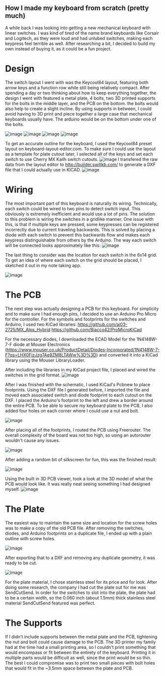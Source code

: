 ## How I made my keyboard from scratch (pretty much)

A while back I was looking into getting a new mechanical keyboard with linear switches. I was kind of tired of the name brand keyboards like Corsair and Logitech, as they were loud and had unlubed switches, making each keypress feel terrible as well. After researching a bit, I decided to build my own instead of buying it, as it could be a fun project.

# Design

The switch layout I went with was the Keycool84 layout, featuring both arrow keys and a function row while still being relatively compact. After spending a day or two thinking about how to keep everything together, the design I went with featured a metal plate, 4 bolts, two 3D printed supports for the bolts in the middle layer, and the PCB on the bottom. the bolts would also help to create a slight incline. By using supports in between, I could avoid having to 3D print and piece together a large case that mechanical keyboards usually have. The arduino would be on the bottom under one of the bolts. 

![image](https://user-images.githubusercontent.com/64398319/158050262-5e15bb89-1599-4170-9868-493a6f08a26c.png)
![image](https://user-images.githubusercontent.com/64398319/158050263-b1dc7c28-3cb3-4891-8bff-14244251af5b.png)
![image](https://user-images.githubusercontent.com/64398319/158050266-f7abeeda-f0f4-4549-84b6-0d24b41d1794.png)
![image](https://user-images.githubusercontent.com/64398319/158050325-4f643ca3-9047-426a-84aa-c1d8a382a4ce.png)


To get an accurate outline for the keyboard, I used the Keycool84 preset layout on keyboard-layout-editor.com.
To make sure I could use the layout as a template for plate cutout later, I selected all of the keys and set each switch to use Cherry MX Kailh switch cutouts.
![image](https://user-images.githubusercontent.com/64398319/156913471-94514249-7342-45ae-94da-e16879379bad.png)
I transfered the raw data from the layout editor to http://builder.swillkb.com/ to generate a DXF file that I could actually use in KICAD.
![image](https://user-images.githubusercontent.com/64398319/156913561-4abd1c04-be77-456a-a2bf-ec5f8076c4ff.png)

# Wiring

The most important part of this keyboard is naturally its wiring. Technically, each switch could be wired to two pins to detect switch input. This obviously is extremely inefficient and would use a lot of pins. The solution to this problem is wiring the switches in a gridlike manner. One issue with this, is that if multiple keys are pressed, some keypresses can be registered incorrectly due to current traveling backwards. This is solved by placing a diode with each switch to prevent this backwards flow and makes each keypress distinguishable from others by the Arduino. The way each switch will be connected looks approximately like this:
![image](https://user-images.githubusercontent.com/64398319/157819797-67bfb5fa-5837-4856-916b-f1252c01b59c.png)

The last thing to consider was the location for each switch in the 6x14 grid. To get an idea of where each switch on the grid should be placed, I sketched it out in my note taking app. 

![image](https://user-images.githubusercontent.com/64398319/158050202-1c3fefc8-b831-4bbc-afda-89fef113b22c.png)

# The PCB

The next step was actually designing a PCB for this keyboard. For simplicity and to make sure I had enough pins, I decided to use an Arduino Pro Micro for the controller. 
For the symbols and footprints for the switches and Arduino, I used two KiCad libraries:
https://github.com/ai03-2725/MX_Alps_Hybrid 
https://github.com/Biacco42/ProMicroKiCad 

For the necessary diodes, I downloaded the ECAD Model for the 1N4148W-7-F diode at Mouser Electronics (https://www.mouser.co.uk/ProductDetail/Diodes-Incorporated/1N4148W-7-F?qs=LHX0FizJzg7Ae9ZM8LTAWw%3D%3D) and converted it into a KiCad library using the Mouser LibraryLoader. 

After including the libraries in my KiCad project file, I placed and wired the switches in the grid format. 
![image](https://user-images.githubusercontent.com/64398319/156914644-28b6951b-53ae-49a6-a32d-6735d501118d.png)

After I was finished with the schematic, I used KiCad's Pcbnew to place footprints. Using the DXF file I generated before, I imported the file and moved each associated switch and diode footprint to each cutout on the DXF. I placed the Arduino's footprint to the left and drew a border around the entire PCB. To be able to secure my keyboard plate to the PCB, I also added four holes on each corner where I could use a nut and bolt. 

![image](https://user-images.githubusercontent.com/64398319/157821436-4c10f5d9-3811-41f9-b8b4-d5429ce21891.png)

After placing all of the footprints, I routed the PCB using Freerouter. The overall complexity of the board was not too high, so using an autorouter wouldn't cause any issues.

![image](https://user-images.githubusercontent.com/64398319/158049166-65c9d70e-f2d0-451b-9de9-b5cfaf715907.png)

After adding a random bit of silkscreen for fun, this was the finished result:

![image](https://user-images.githubusercontent.com/64398319/158049203-7c9f8214-b44d-4726-a1ab-1919ce9bcc8b.png)


Using the built in 3D PCB viewer, took a look at the 3D model of what the PCB would look like. It was really neat seeing something I had designed myself.
![image](https://user-images.githubusercontent.com/64398319/157820904-c71715d5-1f2b-48c7-a5bc-12e582cc88d9.png)

# The Plate
The easiest way to maintain the same size and location for the screw holes was to make a copy of the old PCB file. After removing the switches, diodes, and Arduino footprints on a duplicate file, I ended up with a plain outline with screw holes. 

![image](https://user-images.githubusercontent.com/64398319/156914999-5e441838-1f00-4a85-bbc8-6bfe073fd34e.png)

After exporting that to a DXF and removing any duplicate geometry, it was ready to be cut.

![image](https://user-images.githubusercontent.com/64398319/156915136-90c74858-9eef-4488-aee6-487e9e8ca6b9.png)

For the plate material, I chose stainless steel for its price and for look. After doing some research, the company I had cut the plate out for me was SendCutSend. In order for the switches to slot into the plate, the plate had to be a certain width, so the 0.060 inch (about 1.5mm) thick stainless steel material SendCutSend featured was perfect. 

# The Supports

If I didn't include supports between the metal plate and the PCB, tightening the nut and bolt could cause damage to the PCB. The 3D printer my family had at the time had a small printing area, so I couldn't print something that would encompass or fit between the entirety of the keyboard. Printing it in multiple parts would be difficult as well, since the print would be so thin. The best I could compromise was to print two small pieces with bolt holes that would fit in the ~3.5mm space between the plate and PCB.

